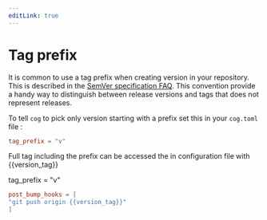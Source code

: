 ```yaml
---
editLink: true
---
```


# Tag prefix

It is common to use a tag prefix when creating version in your repository. This is described in the [SemVer specification
FAQ](https://semver.org/#is-v123-a-semantic-version). This convention provide a handy way to distinguish between release
versions and tags that does not represent releases.

To tell `cog` to pick only version starting with a prefix set this in your `cog.toml` file :

```toml
tag_prefix = "v"
```

Full tag including the prefix can be accessed the in configuration file with {{version_tag}}

tag_prefix = "v"

```toml
post_bump_hooks = [
"git push origin {{version_tag}}"
]
```